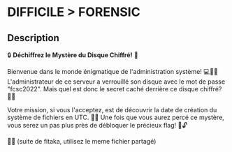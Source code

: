 # DIFFICILE > FORENSIC
## Description 

🔒 **Déchiffrez le Mystère du Disque Chiffré!** 🔑

Bienvenue dans le monde énigmatique de l'administration système! 💻🕵️‍♂️ L'administrateur de ce serveur a verrouillé son disque avec le mot de passe "fcsc2022". Mais quel est donc le secret caché derrière ce disque chiffré? 🤔💡

Votre mission, si vous l'acceptez, est de découvrir la date de création du système de fichiers en UTC. 📅⏰ Une fois que vous aurez percé ce mystère, vous serez un pas plus près de débloquer le précieux flag! 🚩🔓

🚀💥 (suite de fitaka, utilisez le meme fichier partagé)
